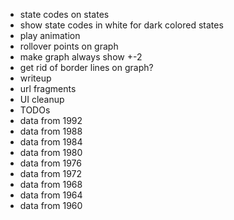 - state codes on states
- show state codes in white for dark colored states
- play animation
- rollover points on graph
- make graph always show +-2
- get rid of border lines on graph?
- writeup
- url fragments
- UI cleanup
- TODOs
- data from 1992
- data from 1988
- data from 1984
- data from 1980
- data from 1976
- data from 1972
- data from 1968
- data from 1964
- data from 1960

